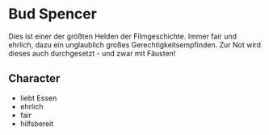 # Bud Spencer
Dies ist einer der größten Helden der Filmgeschichte. Immer fair und ehrlich, dazu ein unglaublich großes Gerechtigkeitsempfinden.
Zur Not wird dieses auch durchgesetzt - und zwar mit Fäusten!

## Character
* liebt Essen
* ehrlich
* fair
* hilfsbereit